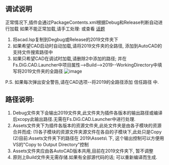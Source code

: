 ## 调试说明
正常情况下,插件会通过PackageContents.xml根据Debug和Release判断自动进行加载
如果不能正常加载,请手工处理: 或查看 [话题](https://github.com/FsDiG/DiG/discussions/346)
1. 将acad.lsp复制到Degbug或Release的2019文件夹下
2. 如果希望CAD启动时自动加载,请将2019文件夹的全路径, 添加到AutoCAD的支持文件搜索路径中
3. 如果只希望CAD在调试时加载,请删除2中添加的路径; 并在Fs.DiG.CAD.Launcher中项目属性-->Build-->2019--WorkingDirectory中填写将2019文件夹的全路径
![image](https://github.com/user-attachments/assets/8c5e79d4-dc0b-45a4-9686-75fd4c854433)

P.S.
如果每次弹出安全警告,请在CAD选项--将2019的全路径添加 信任路径 中.
 
## 路径说明:
1. Debug文件夹下会输出2019文件夹,此文件夹为插件各版本的输出路径或编译后xcopy此输出路径.无需在Fs.DiG.CAD.Launcher中进行处理.
2. Assets文件夹下为插件各版本的资源文件夹,此处文件夹是由各子模块的资源合并而成:
    (1)各子模块的资源文件夹源文件在各自的子模块下,此处只是Copy
    (2)目前:Assets文件夹下的路径在 2019\Assets\ 下, 这个输出控制可以方便用VS的"Copy to Output Directory"控制
3. Assets文件夹应由各AutoCAD版本共用,目前在2019文件夹下, 暂不调整
4. 原则上Build文件夹无需存储.如果有全部源代码的话; 可以重新编译而生成.
